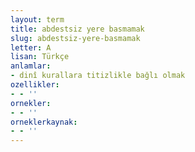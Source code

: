 ```yaml
---
layout: term
title: abdestsiz yere basmamak
slug: abdestsiz-yere-basmamak
letter: A
lisan: Türkçe
anlamlar:
- dinî kurallara titizlikle bağlı olmak
ozellikler:
- - ''
ornekler:
- - ''
orneklerkaynak:
- - ''
---
```

